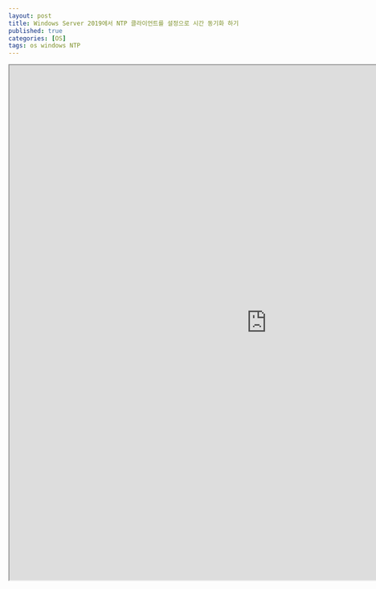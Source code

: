 ```yaml
---
layout: post
title: Windows Server 2019에서 NTP 클라이언트를 설정으로 시간 동기화 하기
published: true
categories: [OS]
tags: os windows NTP
---
```

<iframe width="1024" height="1024" src="https://docs.google.com/document/d/e/2PACX-1vTpW8_4uC_wo4MzBBPzAjZsV7b-kFu3fLw2soMJ9U14OFlHOLGPjQBJ_gZV_ZwS7jSkme4FB0rOVuwY/pub?embedded=true"></iframe>  
    
